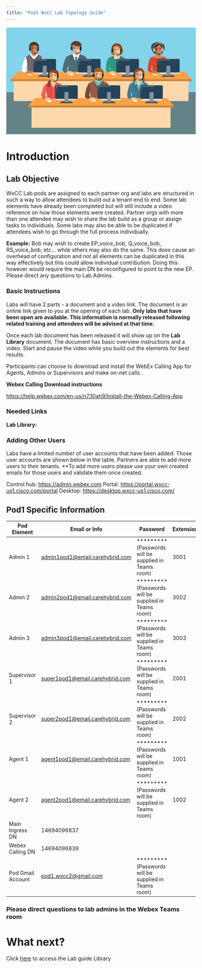 ```yaml
---
title: "Pod1 WxCC Lab Topology Guide"
---
```


![description](/images/webexcclab.jpg)

# Introduction

## Lab Objective

WxCC Lab pods are assigned to each partner org and labs are structured in such a way to allow attendees to build out a tenant end to end.  Some lab elements have already been completed but will still include a video reference on how those elements were created.  Partner orgs with more than one attendee may wish to share the lab build as a group or assign tasks to individuals.  Some labs may also be able to be duplicated if attendees wish to go through the full process individually.

**Example:**
Bob may wish to create EP_voice_bob, Q_voice_bob, RS_voice_bob, etc... while others may also do the same.  This does cause an overhead of configuration and not all elements can be duplicated in this way effectively but this could allow individual contribution.  Doing this however would require the main DN be reconfigured to point to the new EP. Please direct any questions to Lab Admins.

### Basic Instructions

Labs will have 2 parts - a document and a video link.  The document is an online link given to you at the opening of each lab.  **Only labs that have been open are available.  This information is normally released following related training and attendees will be advised at that time.**

Once each lab document has been released it will show up on the **Lab Library** document.  The document has basic overview instructions and a video.  Start and pause the video while you build out the elements for best results.

Participants can choose to download and install the WebEx Calling App for Agents, Admins or Supervisors and make on-net calls.

**Webex Calling Download instructions**

https://help.webex.com/en-us/n730ah9/Install-the-Webex-Calling-App

### Needed Links 
**Lab Library:**  

### Adding Other Users
Labs have a limited number of user accounts that have been added.  Those user accounts are shown below in the table.  Partners are able to add more users to their tenants.
**To add more users please use your own created emails for those users and validate them once created.
 

Control hub: https://admin.webex.com
Portal: https://portal.wxcc-us1.cisco.com/portal
Desktop: https://desktop.wxcc-us1.cisco.com/

## Pod1 Specific Information

| Pod Element        | Email or Info                   | Password  | Extension |
|--------------------|---------------------------------|-----------|-----------|
| Admin 1            | admin1pod1@email.carehybrid.com | ********* (Passwords will be supplied in Teams room) | 3001      |
| Admin 2            | admin2pod1@email.carehybrid.com | ********* (Passwords will be supplied in Teams room) | 3002      |
| Admin 3            | admin3pod1@email.carehybrid.com | ********* (Passwords will be supplied in Teams room) | 3003      |
| Supervisor 1       | super1pod1@email.carehybrid.com | ********* (Passwords will be supplied in Teams room) | 2001      |
| Supervisor 2       | super2pod1@email.carehybrid.com | ********* (Passwords will be supplied in Teams room) | 2002      |
| Agent 1            | agent1pod1@email.carehybrid.com | ********* (Passwords will be supplied in Teams room) | 1001      |
| Agent 2            | agent2pod1@email.carehybrid.com | ********* (Passwords will be supplied in Teams room) | 1002      |
| Main Ingress DN | 14694096837                     |           |           |
| Webex Calling DN | 14694096839                     |           |           |
| Pod Gmail Account  | pod1.wxcc2@gmail.com            | ********* (Passwords will be supplied in Teams room) |           |

### Please direct questions to lab admins in the Webex Teams room

# What next?
Click [here](../LabLibrary) to access the Lab guide Library


